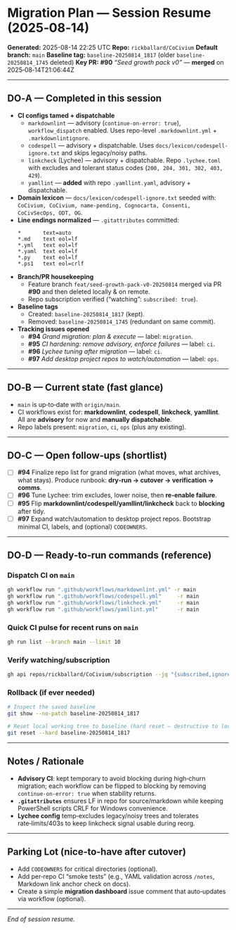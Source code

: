 # Migration Plan — Session Resume (2025‑08‑14)

**Generated:** 2025-08-14 22:25 UTC
**Repo:** `rickballard/CoCivium`
**Default branch:** `main`
**Baseline tag:** `baseline-20250814_1817` (older `baseline-20250814_1745` deleted)
**Key PR:** **#90** _“Seed growth pack v0”_ — **merged** on 2025‑08‑14T21:06:44Z

---

## DO‑A — Completed in this session

- **CI configs tamed + dispatchable**
  - `markdownlint` — advisory (`continue-on-error: true`), `workflow_dispatch` enabled. Uses repo-level `.markdownlint.yml` + `.markdownlintignore`.
  - `codespell` — advisory + dispatchable. Uses `docs/lexicon/codespell-ignore.txt` and skips legacy/noisy paths.
  - `linkcheck` (Lychee) — advisory + dispatchable. Repo `.lychee.toml` with excludes and tolerant status codes (`200, 204, 301, 302, 403, 429`).
  - `yamllint` — **added** with repo `.yamllint.yaml`, advisory + dispatchable.
- **Domain lexicon** — `docs/lexicon/codespell-ignore.txt` seeded with: `CoCivium, CoCivium, name-pending, Cognocarta, Consenti, CoCivSecOps, ODT, OG`.
- **Line endings normalized** — `.gitattributes` committed:
  ```gitattributes
  *       text=auto
  *.md    text eol=lf
  *.yml   text eol=lf
  *.yaml  text eol=lf
  *.py    text eol=lf
  *.ps1   text eol=crlf
  ```
- **Branch/PR housekeeping**
  - Feature branch `feat/seed-growth-pack-v0-20250814` merged via PR **#90** and then deleted locally & on remote.
  - Repo subscription verified (“watching”: `subscribed: true`).
- **Baseline tags**
  - Created: `baseline-20250814_1817` (kept).
  - Removed: `baseline-20250814_1745` (redundant on same commit).
- **Tracking issues opened**
  - **#94** *Grand migration: plan & execute* — label: `migration`.
  - **#95** *CI hardening: remove advisory, enforce failures* — label: `ci`.
  - **#96** *Lychee tuning after migration* — label: `ci`.
  - **#97** *Add desktop project repos to watch/automation* — label: `ops`.

---

## DO‑B — Current state (fast glance)

- `main` is up‑to‑date with `origin/main`.
- CI workflows exist for: **markdownlint**, **codespell**, **linkcheck**, **yamllint**.
  All are **advisory** for now and **manually dispatchable**.
- Repo labels present: `migration`, `ci`, `ops` (plus any existing).

---

## DO‑C — Open follow‑ups (shortlist)

- [ ] **#94** Finalize repo list for grand migration (what moves, what archives, what stays).
      Produce runbook: **dry‑run → cutover → verification → comms**.
- [ ] **#96** Tune Lychee: trim excludes, lower noise, then **re‑enable failure**.
- [ ] **#95** Flip **markdownlint/codespell/yamllint/linkcheck** back to **blocking** after tidy.
- [ ] **#97** Expand watch/automation to desktop project repos.
      Bootstrap minimal CI, labels, and (optional) `CODEOWNERS`.

---

## DO‑D — Ready‑to‑run commands (reference)

### Dispatch CI on `main`
```bash
gh workflow run ".github/workflows/markdownlint.yml" -r main
gh workflow run ".github/workflows/codespell.yml"     -r main
gh workflow run ".github/workflows/linkcheck.yml"     -r main
gh workflow run ".github/workflows/yamllint.yml"      -r main
```

### Quick CI pulse for recent runs on `main`
```bash
gh run list --branch main --limit 10
```

### Verify watching/subscription
```bash
gh api repos/rickballard/CoCivium/subscription --jq "{subscribed,ignored}"
```

### Rollback (if ever needed)
```bash
# Inspect the saved baseline
git show --no-patch baseline-20250814_1817

# Reset local working tree to baseline (hard reset – destructive to local changes)
git reset --hard baseline-20250814_1817
```

---

## Notes / Rationale

- **Advisory CI**: kept temporary to avoid blocking during high‑churn migration; each workflow can be flipped to blocking by removing `continue-on-error: true` when stability returns.
- **`.gitattributes`** ensures LF in repo for source/markdown while keeping PowerShell scripts CRLF for Windows convenience.
- **Lychee config** temp‑excludes legacy/noisy trees and tolerates rate‑limits/403s to keep linkcheck signal usable during reorg.

---

## Parking Lot (nice‑to‑have after cutover)

- Add `CODEOWNERS` for critical directories (optional).
- Add per‑repo CI “smoke tests” (e.g., YAML validation across `/notes`, Markdown link anchor check on docs).
- Create a simple **migration dashboard** issue comment that auto‑updates via workflow (optional).

---

*End of session resume.*

